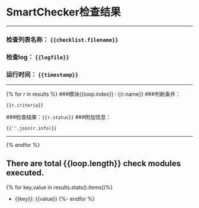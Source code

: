 SmartChecker检查结果
=========================

----------------------------------------

### 检查列表名称：   `{{checklist.filename}}`
###      检查log：   `{{logfile}}`
###     运行时间：   `{{timestamp}}`

------------------------------------------------------------
{% for r in results %}
###模块{{loop.index}} : {{r.name}}
###判断条件： 
```
{{r.criteria}}
```
###检查结果：`{{r.status}}`
###附加信息：
```
{{''.join(r.info)}}
```
------------------------------------------------------------
{% endfor %}


## There are total {{loop.length}} check modules executed.
{% for key,value in results.stats().items()%}
 * {{key}}: {{value}}
{%- endfor %}